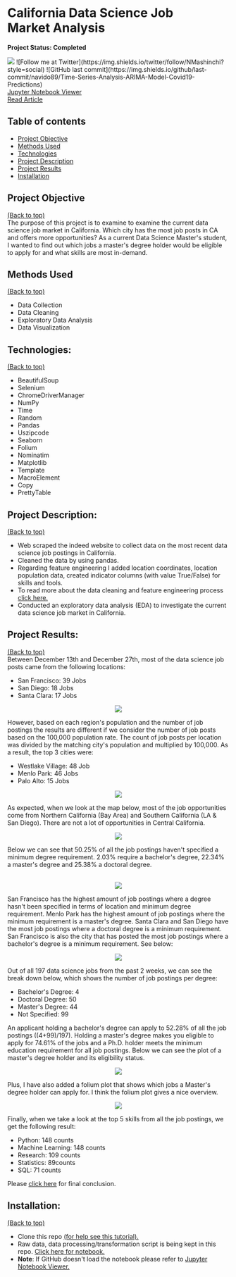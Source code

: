 # California Data Science Job Market Analysis
**Project Status: Completed**

<img src="FoliumMap1Gif.gif" style>
<!-- Add buttons here -->
![Follow me at Twitter](https://img.shields.io/twitter/follow/NMashinchi?style=social)
![GitHub last commit](https://img.shields.io/github/last-commit/navido89/Time-Series-Analysis-ARIMA-Model-Covid19-Predictions)
<br>
<a href="https://nbviewer.jupyter.org/github/navido89/DS-Job-Market-Analysis/blob/master/Indeed-DS-Jobs-Final.ipynb" target="_blank">Jupyter Notebook Viewer</a>
<br>
<a href="" target="_blank">Read Article</a>

## Table of contents
- [Project Objective](#project-objective)
- [Methods Used](#methods-used)
- [Technologies](#technologies)
- [Project Description](#project-description)
- [Project Results](#project-results)
- [Installation](#installation)

## Project Objective
[(Back to top)](#table-of-contents)
<br>
The purpose of this project is to examine to examine the current data science job market in California. Which city has the most job posts in CA and offers more opportunities? As a current Data Science Master's student, I wanted to find out which jobs a master's degree holder would be eligible to apply for and what skills are most in-demand.
<br>

## Methods Used
[(Back to top)](#table-of-contents)
+ Data Collection
+ Data Cleaning
+ Exploratory Data Analysis
+ Data Visualization

## Technologies:
[(Back to top)](#table-of-contents)
+ BeautifulSoup
+ Selenium 
+ ChromeDriverManager
+ NumPy 
+ Time
+ Random 
+ Pandas 
+ Uszipcode 
+ Seaborn
+ Folium
+ Nominatim
+ Matplotlib
+ Template
+ MacroElement
+ Copy
+ PrettyTable

## Project Description:
[(Back to top)](#table-of-contents)

+ Web scraped the indeed website to collect data on the most recent data science job postings in California. 
+ Cleaned the data by using pandas. 
+ Regarding feature engineering I added location coordinates, location population data, created indicator columns (with value True/False) for skills and tools.
+ To read more about the data cleaning and feature engineering process <a href="" target="_blank">click here.</a>
+ Conducted an exploratory data analysis (EDA) to investigate the current data science job market in California. 

## Project Results:
[(Back to top)](#table-of-contents)
<br>
Between December 13th and December 27th, most of the data science job posts came from the following locations:
+ San Francisco: 39 Jobs
+ San Diego: 18 Jobs
+ Santa Clara: 17 Jobs
<p align="center">
<img src="Images/Job per City in CA.png" style>
</p>

However, based on each region's population and the number of job postings the results are different if we consider the number of job posts based on the 100,000 population rate. The count of job posts per location was divided by the matching city's population and multiplied by 100,000. As a result, the top 3 cities were:
+ Westlake Village: 48 Job
+ Menlo Park: 46 Jobs
+ Palo Alto: 15 Jobs
<p align="center">
<img src="Images/Job per 100k.png" style>


As expected, when we look at the map below, most of the job opportunities come from Northern California (Bay Area) and Southern California (LA & San Diego). There are not a lot of opportunities in Central California.
<p align="center">
<img src="Images/Indeed_Folium_Pic.png" style>
</p>
Below we can see that 50.25% of all the job postings haven't specified a minimum degree requirement. 2.03% require a bachelor's degree, 22.34% a master's degree and 25.38% a doctoral degree.
<p align="center">
<br>
<img src="Images/Pie Chart.png" style>
</p>
San Francisco has the highest amount of job postings where a degree hasn't been specified in terms of location and minimum degree requirement. Menlo Park has the highest amount of job postings where the minimum requirement is a master's degree. Santa Clara and San Diego have the most job postings where a doctoral degree is a minimum requirement. San Francisco is also the city that has posted the most job postings where a bachelor's degree is a minimum requirement. See below:
<p align="center">
<img src="Images/Number_Of_Jobs_By_Degree.png" style>
</p>

Out of all 197 data science jobs from the past 2 weeks, we can see the break down below, which shows the number of job postings per degree:
+ Bachelor's Degree: 4
+ Doctoral Degree: 50
+ Master's Degree: 44
+ Not Specified: 99

An applicant holding a bachelor's degree can apply to 52.28% of all the job postings ((4+99)/197). Holding a master's degree makes you eligible to apply for 74.61% of the jobs and a Ph.D. holder meets the minimum education requirement for all job postings. Below we can see the plot of a master's degree holder and its eligibility status.
<p align="center">
<img src="Images/Eligibility Status.png" style>
</p>

Plus, I have also added a folium plot that shows which jobs a Master's degree holder can apply for. I think the folium plot gives a nice overview.

<p align="center">
<img src="FoliumMap2Gift.gif" style>
</p>



Finally, when we take a look at the top 5 skills from all the job postings, we get the following result:

+ Python: 148 counts
+ Machine Learning: 148 counts
+ Research: 109 counts
+ Statistics: 89counts
+ SQL: 71 counts
  
Please <a href="" target="_blank"> click here</a> for final conclusion.

## Installation:
[(Back to top)](#table-of-contents)
+ Clone this repo <a href="https://docs.github.com/en/free-pro-team@latest/github/creating-cloning-and-archiving-repositories/cloning-a-repository" target="_blank">(for help see this tutorial).</a>
+ Raw data, data processing/transformation script is being kept in this repo. <a href="https://github.com/navido89/DS-Job-Market-Analysis/blob/master/Indeed-DS-Jobs-Final.ipynb" target="_blank">Click here for notebook.</a>
+ **Note**: If GitHub doesn't load the notebook please refer to <a href="https://nbviewer.jupyter.org/github/navido89/DS-Job-Market-Analysis/blob/master/Indeed-DS-Jobs-Final.ipynb" target="_blank">Jupyter Notebook Viewer.</a>
